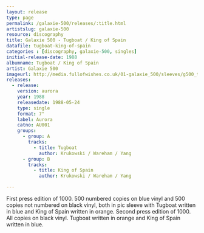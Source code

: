 ```yaml
---
layout: release
type: page
permalink: /galaxie-500/releases/:title.html
artistslug: galaxie-500
resource: discography
title: Galaxie 500 - Tugboat / King of Spain 
datafile: tugboat-king-of-spain
categories : [discography, galaxie-500, singles]
initial-release-date: 1988
albumname: Tugboat / King of Spain
artist: Galaxie 500
imageurl: http://media.fullofwishes.co.uk/01-galaxie_500/sleeves/g500_tugboat_a001.jpg
releases:
  - release:
    version: aurora
    year: 1988
    releasedate: 1988-05-24
    type: single
    format: 7"
    label: Aurora
    catno: AU001
    groups:
      - group: A
        tracks:
          - title: Tugboat
            author: Krukowski / Wareham / Yang
      - group: B
        tracks:
          - title: King of Spain
            author: Krukowski / Wareham / Yang

---
```

First press edition of 1000. 500 numbered copies on blue vinyl and 500 copies not numbered on black vinyl, both in pic sleeve with Tugboat written in blue and King of Spain written in orange. 
Second press edition of 1000. All copies on black vinyl. Tugboat written in orange and King of Spain written in blue.